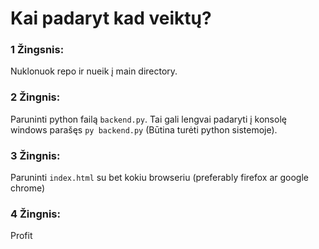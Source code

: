 # Kai padaryt kad veiktų?

### 1 Žingsnis:

Nuklonuok repo ir nueik į main directory.

### 2 Žingnis:

Paruninti python failą `backend.py`. Tai gali lengvai padaryti į konsolę windows parašęs `py backend.py` (Būtina turėti python sistemoje).

### 3 Žingnis:

Paruninti `index.html` su bet kokiu browseriu (preferably firefox ar google chrome)

### 4 Žingnis:

Profit
